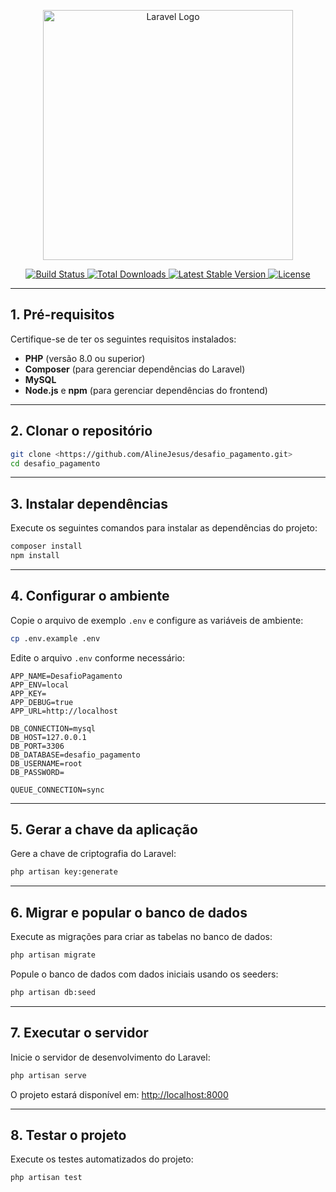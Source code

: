 <p align="center">
  <a href="https://laravel.com" target="_blank">
    <img src="https://raw.githubusercontent.com/laravel/art/master/logo-lockup/5%20SVG/2%20CMYK/1%20Full%20Color/laravel-logolockup-cmyk-red.svg" width="400" alt="Laravel Logo">
  </a>
</p>

<p align="center">
  <a href="https://github.com/laravel/framework/actions">
    <img src="https://github.com/laravel/framework/workflows/tests/badge.svg" alt="Build Status">
  </a>
  <a href="https://packagist.org/packages/laravel/framework">
    <img src="https://img.shields.io/packagist/dt/laravel/framework" alt="Total Downloads">
  </a>
  <a href="https://packagist.org/packages/laravel/framework">
    <img src="https://img.shields.io/packagist/v/laravel/framework" alt="Latest Stable Version">
  </a>
  <a href="https://packagist.org/packages/laravel/framework">
    <img src="https://img.shields.io/packagist/l/laravel/framework" alt="License">
  </a>
</p>

---

## 1. Pré-requisitos

Certifique-se de ter os seguintes requisitos instalados:

- **PHP** (versão 8.0 ou superior)
- **Composer** (para gerenciar dependências do Laravel)
- **MySQL**
- **Node.js** e **npm** (para gerenciar dependências do frontend)

---

## 2. Clonar o repositório

```bash
git clone <https://github.com/AlineJesus/desafio_pagamento.git>
cd desafio_pagamento
```

---

## 3. Instalar dependências

Execute os seguintes comandos para instalar as dependências do projeto:

```bash
composer install
npm install
```

---

## 4. Configurar o ambiente

Copie o arquivo de exemplo `.env` e configure as variáveis de ambiente:

```bash
cp .env.example .env
```

Edite o arquivo `.env` conforme necessário:

```env
APP_NAME=DesafioPagamento
APP_ENV=local
APP_KEY=
APP_DEBUG=true
APP_URL=http://localhost

DB_CONNECTION=mysql
DB_HOST=127.0.0.1
DB_PORT=3306
DB_DATABASE=desafio_pagamento
DB_USERNAME=root
DB_PASSWORD=

QUEUE_CONNECTION=sync
```

---

## 5. Gerar a chave da aplicação

Gere a chave de criptografia do Laravel:

```bash
php artisan key:generate
```

---

## 6. Migrar e popular o banco de dados

Execute as migrações para criar as tabelas no banco de dados:

```bash
php artisan migrate
```

Popule o banco de dados com dados iniciais usando os seeders:

```bash
php artisan db:seed
```

---

## 7. Executar o servidor

Inicie o servidor de desenvolvimento do Laravel:

```bash
php artisan serve
```

O projeto estará disponível em: [http://localhost:8000](http://localhost:8000)

---

## 8. Testar o projeto

Execute os testes automatizados do projeto:

```bash
php artisan test
